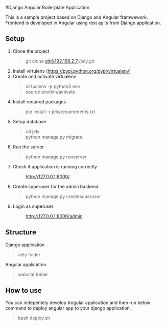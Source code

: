 #Django Angular Boilerplate Application

This is a sample project based on Django and Angular framwework. Frontend is developed in Angular using rest api's from Django application.


## Setup
1. Clone the project
   > git clone git@192.168.2.7:<your username>/jely.git
2. Install virtulenv (https://pypi.python.org/pypi/virtualenv)
3. Create and activate virtualenv
   > virtualenv -p python3 env <br/>
   > source env/bin/activate
4. Install required packages
   > pip install -r jely/requirements.txt
5. Setup database
   > cd jely <br/>
   > python manage.py migrate
6. Run the server
   > python manage.py runserver
7. Check if application is running correctly
   > http://127.0.0.1:8000/
8. Create superuser for the admin backend
   > python manage.py createsuperuser
9. Login as superuser
   > http://127.0.0.1:8000/admin
   
## Structure
Django application
> Jely folder

Angular application
> website folder

## How to use
You can indepentely develop Angular application and then run below command to deploy angular app to your django application.
> bash deploy.sh
